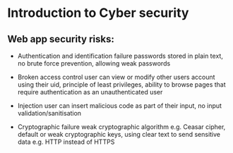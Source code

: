 # Introduction to Cyber security

## Web app security risks:

- Authentication and identification failure
passwords stored in plain text, no brute force prevention, allowing weak passwords

- Broken access control
user can view or modify other users account using their uid, principle of least privileges, ability to browse pages that require authentication as an unauthenticated user

- Injection
user can insert malicious code as part of their input, no input validation/sanitisation

- Cryptographic failure
weak cryptographic algorithm e.g. Ceasar cipher, default or weak cryptographic keys, using clear text to send sensitive data e.g. HTTP instead of HTTPS